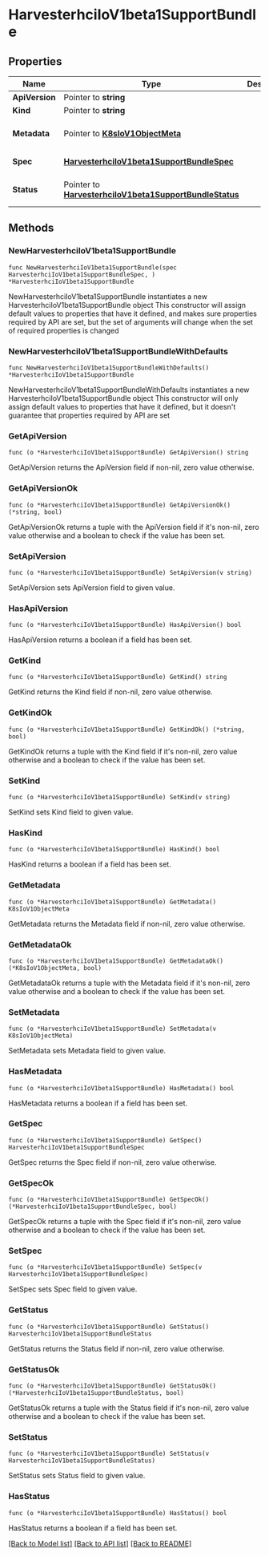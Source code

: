 # HarvesterhciIoV1beta1SupportBundle

## Properties

Name | Type | Description | Notes
------------ | ------------- | ------------- | -------------
**ApiVersion** | Pointer to **string** |  | [optional] 
**Kind** | Pointer to **string** |  | [optional] 
**Metadata** | Pointer to [**K8sIoV1ObjectMeta**](K8sIoV1ObjectMeta.md) |  | [optional] [default to {}]
**Spec** | [**HarvesterhciIoV1beta1SupportBundleSpec**](HarvesterhciIoV1beta1SupportBundleSpec.md) |  | [default to {}]
**Status** | Pointer to [**HarvesterhciIoV1beta1SupportBundleStatus**](HarvesterhciIoV1beta1SupportBundleStatus.md) |  | [optional] [default to {}]

## Methods

### NewHarvesterhciIoV1beta1SupportBundle

`func NewHarvesterhciIoV1beta1SupportBundle(spec HarvesterhciIoV1beta1SupportBundleSpec, ) *HarvesterhciIoV1beta1SupportBundle`

NewHarvesterhciIoV1beta1SupportBundle instantiates a new HarvesterhciIoV1beta1SupportBundle object
This constructor will assign default values to properties that have it defined,
and makes sure properties required by API are set, but the set of arguments
will change when the set of required properties is changed

### NewHarvesterhciIoV1beta1SupportBundleWithDefaults

`func NewHarvesterhciIoV1beta1SupportBundleWithDefaults() *HarvesterhciIoV1beta1SupportBundle`

NewHarvesterhciIoV1beta1SupportBundleWithDefaults instantiates a new HarvesterhciIoV1beta1SupportBundle object
This constructor will only assign default values to properties that have it defined,
but it doesn't guarantee that properties required by API are set

### GetApiVersion

`func (o *HarvesterhciIoV1beta1SupportBundle) GetApiVersion() string`

GetApiVersion returns the ApiVersion field if non-nil, zero value otherwise.

### GetApiVersionOk

`func (o *HarvesterhciIoV1beta1SupportBundle) GetApiVersionOk() (*string, bool)`

GetApiVersionOk returns a tuple with the ApiVersion field if it's non-nil, zero value otherwise
and a boolean to check if the value has been set.

### SetApiVersion

`func (o *HarvesterhciIoV1beta1SupportBundle) SetApiVersion(v string)`

SetApiVersion sets ApiVersion field to given value.

### HasApiVersion

`func (o *HarvesterhciIoV1beta1SupportBundle) HasApiVersion() bool`

HasApiVersion returns a boolean if a field has been set.

### GetKind

`func (o *HarvesterhciIoV1beta1SupportBundle) GetKind() string`

GetKind returns the Kind field if non-nil, zero value otherwise.

### GetKindOk

`func (o *HarvesterhciIoV1beta1SupportBundle) GetKindOk() (*string, bool)`

GetKindOk returns a tuple with the Kind field if it's non-nil, zero value otherwise
and a boolean to check if the value has been set.

### SetKind

`func (o *HarvesterhciIoV1beta1SupportBundle) SetKind(v string)`

SetKind sets Kind field to given value.

### HasKind

`func (o *HarvesterhciIoV1beta1SupportBundle) HasKind() bool`

HasKind returns a boolean if a field has been set.

### GetMetadata

`func (o *HarvesterhciIoV1beta1SupportBundle) GetMetadata() K8sIoV1ObjectMeta`

GetMetadata returns the Metadata field if non-nil, zero value otherwise.

### GetMetadataOk

`func (o *HarvesterhciIoV1beta1SupportBundle) GetMetadataOk() (*K8sIoV1ObjectMeta, bool)`

GetMetadataOk returns a tuple with the Metadata field if it's non-nil, zero value otherwise
and a boolean to check if the value has been set.

### SetMetadata

`func (o *HarvesterhciIoV1beta1SupportBundle) SetMetadata(v K8sIoV1ObjectMeta)`

SetMetadata sets Metadata field to given value.

### HasMetadata

`func (o *HarvesterhciIoV1beta1SupportBundle) HasMetadata() bool`

HasMetadata returns a boolean if a field has been set.

### GetSpec

`func (o *HarvesterhciIoV1beta1SupportBundle) GetSpec() HarvesterhciIoV1beta1SupportBundleSpec`

GetSpec returns the Spec field if non-nil, zero value otherwise.

### GetSpecOk

`func (o *HarvesterhciIoV1beta1SupportBundle) GetSpecOk() (*HarvesterhciIoV1beta1SupportBundleSpec, bool)`

GetSpecOk returns a tuple with the Spec field if it's non-nil, zero value otherwise
and a boolean to check if the value has been set.

### SetSpec

`func (o *HarvesterhciIoV1beta1SupportBundle) SetSpec(v HarvesterhciIoV1beta1SupportBundleSpec)`

SetSpec sets Spec field to given value.


### GetStatus

`func (o *HarvesterhciIoV1beta1SupportBundle) GetStatus() HarvesterhciIoV1beta1SupportBundleStatus`

GetStatus returns the Status field if non-nil, zero value otherwise.

### GetStatusOk

`func (o *HarvesterhciIoV1beta1SupportBundle) GetStatusOk() (*HarvesterhciIoV1beta1SupportBundleStatus, bool)`

GetStatusOk returns a tuple with the Status field if it's non-nil, zero value otherwise
and a boolean to check if the value has been set.

### SetStatus

`func (o *HarvesterhciIoV1beta1SupportBundle) SetStatus(v HarvesterhciIoV1beta1SupportBundleStatus)`

SetStatus sets Status field to given value.

### HasStatus

`func (o *HarvesterhciIoV1beta1SupportBundle) HasStatus() bool`

HasStatus returns a boolean if a field has been set.


[[Back to Model list]](../README.md#documentation-for-models) [[Back to API list]](../README.md#documentation-for-api-endpoints) [[Back to README]](../README.md)


